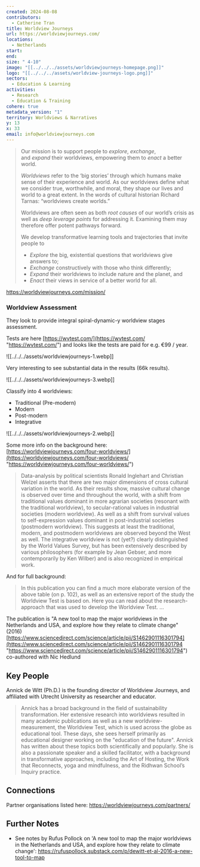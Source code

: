 ```yaml
---
created: 2024-08-08
contributors:
  - Catherine Tran
title: Worldview Journeys
url: https://worldviewjourneys.com/
locations:
  - Netherlands
start: 
end: 
size: " 4-10"
image: "[[../../../assets/worldviewjourneys-homepage.png]]"
logo: "[[../../../assets/worldview-journeys-logo.png]]"
sectors:
  - Education & Learning
activities:
  - Research
  - Education & Training
cohere: true
metadata_version: "1"
territory: Worldviews & Narratives
y: 13
x: 33
email: info@worldviewjourneys.com
---
```

>Our mission is to support people to _explore_, _exchange_, and _expand_ their worldviews, empowering them to _enact_ a better world.
>
>_Worldviews_ refer to the ‘big stories’ through which humans make sense of their experience and world. As our worldviews define what we consider true, worthwhile, and moral, they shape our lives and world to a great extent. In the words of cultural historian Richard Tarnas: “worldviews create worlds.”
>
>Worldviews are often seen as both _root causes_ of our world’s crisis as well as _deep leverage points_ for addressing it. Examining them may therefore offer potent pathways forward.
>
>We develop transformative learning tools and trajectories that invite people to
>
>- _Explore_ the big, existential questions that worldviews give answers to;
>- _Exchange_ constructively with those who think differently;
>- _Expand_ their worldviews to include nature and the planet, and
>- _Enact_ their views in service of a better world for all.

https://worldviewjourneys.com/mission/

### Worldview Assessment

They look to provide integral spiral-dynamic-y worldview stages assessment.

Tests are here [https://wvtest.com/](https://wvtest.com/ "https://wvtest.com/") and looks like the tests are paid for e.g. €99 / year.

![[../../../assets/worldviewjourneys-1.webp]]

Very interesting to see substantial data in the results (66k results). 

![[../../../assets/worldviewjourneys-3.webp]]

Classify into 4 worldviews:

- Traditional (Pre-modern)
- Modern
- Post-modern
- Integrative

![[../../../assets/worldviewjourneys-2.webp]]

Some more info on the background here: [https://worldviewjourneys.com/four-worldviews/](https://worldviewjourneys.com/four-worldviews/ "https://worldviewjourneys.com/four-worldviews/")

> Data-analysis by political scientists Ronald Inglehart and Christian Welzel asserts that there are two major dimensions of cross cultural variation in the world. As their results show, massive cultural change is observed over time and throughout the world, with a shift from traditional values dominant in more agrarian societies (resonant with the traditional worldview), to secular-rational values in industrial societies (modern worldview). As well as a shift from survival values to self-expression values dominant in post-industrial societies (postmodern worldview). This suggests at least the traditional, modern, and postmodern worldviews are observed beyond the West as well. The integrative worldview is not (yet?) clearly distinguished by the World Values Survey, but has been extensively described by various philosophers (for example by Jean Gebser, and more contemporarily by Ken Wilber) and is also recognized in empirical work.

And for full background:

> In this publication you can find a much more elaborate version of the above table (on p. 102), as well as an extensive report of the study the Worldview Test is based on. Here you can read about the research-approach that was used to develop the Worldview Test. ...

The publication is "A new tool to map the major worldviews in the Netherlands and USA, and explore how they relate to climate change" (2016) [https://www.sciencedirect.com/science/article/pii/S1462901116301794](https://www.sciencedirect.com/science/article/pii/S1462901116301794 "https://www.sciencedirect.com/science/article/pii/S1462901116301794") co-authored with Nic Hedlund

## Key People

Annick de Witt (Ph.D.) is the founding director of Worldview Journeys, and affiliated with Utrecht University as researcher and educator.

>Annick has a broad background in the field of sustainability transformation. Her extensive research into worldviews resulted in many academic publications as well as a new worldview-measurement, the Worldview Test, which is used across the globe as educational tool. These days, she sees herself primarily as educational designer working on the "education of the future". Annick has written about these topics both scientifically and popularly. She is also a passionate speaker and a skilled facilitator, with a background in transformative approaches, including the Art of Hosting, the Work that Reconnects, yoga and mindfulness, and the Ridhwan School’s Inquiry practice.

## Connections

Partner organisations listed here: https://worldviewjourneys.com/partners/

## Further Notes

- See notes by Rufus Pollock on 'A new tool to map the major worldviews in the Netherlands and USA, and explore how they relate to climate change': https://rufuspollock.substack.com/p/dewitt-et-al-2016-a-new-tool-to-map








